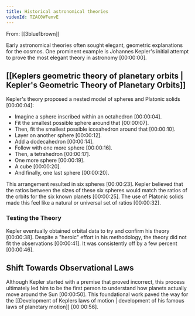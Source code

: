 ```yaml
---
title: Historical astronomical theories
videoId: TZAC0WFemvE
---
```


From: [[3blue1brown]] <br/> 

Early astronomical theories often sought elegant, geometric explanations for the cosmos. One prominent example is Johannes Kepler's initial attempt to prove the most elegant theory in astronomy <a class="yt-timestamp" data-t="00:00:00">[00:00:00]</a>.

## [[Keplers geometric theory of planetary orbits | Kepler's Geometric Theory of Planetary Orbits]]

Kepler's theory proposed a nested model of spheres and Platonic solids <a class="yt-timestamp" data-t="00:00:04">[00:00:04]</a>:
*   Imagine a sphere inscribed within an octahedron <a class="yt-timestamp" data-t="00:00:04">[00:00:04]</a>.
*   Fit the smallest possible sphere around that <a class="yt-timestamp" data-t="00:00:07">[00:00:07]</a>.
*   Then, fit the smallest possible icosahedron around that <a class="yt-timestamp" data-t="00:00:10">[00:00:10]</a>.
*   Layer on another sphere <a class="yt-timestamp" data-t="00:00:12">[00:00:12]</a>.
*   Add a dodecahedron <a class="yt-timestamp" data-t="00:00:14">[00:00:14]</a>.
*   Follow with one more sphere <a class="yt-timestamp" data-t="00:00:16">[00:00:16]</a>.
*   Then, a tetrahedron <a class="yt-timestamp" data-t="00:00:17">[00:00:17]</a>.
*   One more sphere <a class="yt-timestamp" data-t="00:00:19">[00:00:19]</a>.
*   A cube <a class="yt-timestamp" data-t="00:00:20">[00:00:20]</a>.
*   And finally, one last sphere <a class="yt-timestamp" data-t="00:00:20">[00:00:20]</a>.

This arrangement resulted in six spheres <a class="yt-timestamp" data-t="00:00:23">[00:00:23]</a>. Kepler believed that the ratios between the sizes of these six spheres would match the ratios of the orbits for the six known planets <a class="yt-timestamp" data-t="00:00:25">[00:00:25]</a>. The use of Platonic solids made this feel like a natural or universal set of ratios <a class="yt-timestamp" data-t="00:00:32">[00:00:32]</a>.

### Testing the Theory

Kepler eventually obtained orbital data to try and confirm his theory <a class="yt-timestamp" data-t="00:00:38">[00:00:38]</a>. Despite a "heroic" effort in his methodology, the theory did not fit the observations <a class="yt-timestamp" data-t="00:00:41">[00:00:41]</a>. It was consistently off by a few percent <a class="yt-timestamp" data-t="00:00:46">[00:00:46]</a>.

## Shift Towards Observational Laws

Although Kepler started with a premise that proved incorrect, this process ultimately led him to be the first person to understand how planets actually move around the Sun <a class="yt-timestamp" data-t="00:00:50">[00:00:50]</a>. This foundational work paved the way for the [[Development of Keplers laws of motion | development of his famous laws of planetary motion]] <a class="yt-timestamp" data-t="00:00:56">[00:00:56]</a>.